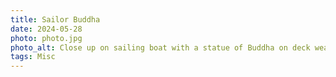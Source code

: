 ```yaml
---
title: Sailor Buddha
date: 2024-05-28
photo: photo.jpg
photo_alt: Close up on sailing boat with a statue of Buddha on deck wearing a sailor hat on its head
tags: Misc
---
```

